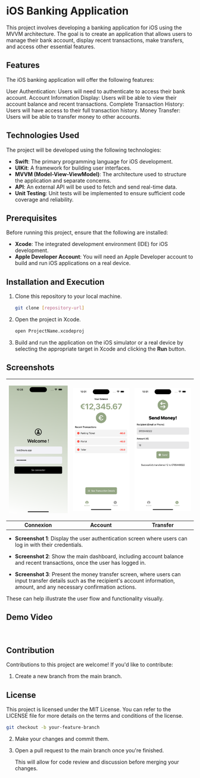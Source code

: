 # iOS Banking Application

This project involves developing a banking application for iOS using the MVVM architecture. The goal is to create an application that allows users to manage their bank account, display recent transactions, make transfers, and access other essential features.

## Features

The iOS banking application will offer the following features:

User Authentication: Users will need to authenticate to access their bank account.
Account Information Display: Users will be able to view their account balance and recent transactions.
Complete Transaction History: Users will have access to their full transaction history.
Money Transfer: Users will be able to transfer money to other accounts.

## Technologies Used

The project will be developed using the following technologies:

- **Swift**: The primary programming language for iOS development.
- **UIKit**: A framework for building user interfaces.
- **MVVM (Model-View-ViewModel)**: The architecture used to structure the application and separate concerns.
- **API**: An external API will be used to fetch and send real-time data.
- **Unit Testing**: Unit tests will be implemented to ensure sufficient code coverage and reliability.

## Prerequisites

Before running this project, ensure that the following are installed:

- **Xcode**: The integrated development environment (IDE) for iOS development.
- **Apple Developer Account**: You will need an Apple Developer account to build and run iOS applications on a real device.

## Installation and Execution

1. Clone this repository to your local machine.
   
   ```bash
   git clone [repository-url]
   ```

2. Open the project in Xcode.

   ```bash
   open ProjectName.xcodeproj
   ```

3. Build and run the application on the iOS simulator or a real device by selecting the appropriate target in Xcode and clicking the **Run** button.

## Screenshots

| <p align="center"><img src="Screenshots/connexion.png" width="200" alt="connexion"></p> | <p align="center"><img src="Screenshots/account.png" width="200" alt="account"></p> | <p align="center"><img src="Screenshots/transfer.png" width="200" alt="transfer"></p> |
|:--:|:--:|:--:|
| **Connexion** | **Account** | **Transfer** |

- **Screenshot 1**: Display the user authentication screen where users can log in with their credentials.
  
- **Screenshot 2**: Show the main dashboard, including account balance and recent transactions, once the user has logged in.

- **Screenshot 3**: Present the money transfer screen, where users can input transfer details such as the recipient's account information, amount, and any necessary confirmation actions.

These can help illustrate the user flow and functionality visually.


## Demo Video

<div align="center">
<img src="Screenshots/test.gif" alt="" width="500">
</div>


## Contribution

Contributions to this project are welcome! If you'd like to contribute:

1. Create a new branch from the main branch.

## License

This project is licensed under the MIT License. You can refer to the LICENSE file for more details on the terms and conditions of the license.
   ```bash
   git checkout -b your-feature-branch
   ```

2. Make your changes and commit them.

3. Open a pull request to the main branch once you're finished.

   This will allow for code review and discussion before merging your changes.
